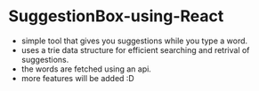 # SuggestionBox-using-React
- simple tool that gives you suggestions while you type a word.
- uses a trie data structure for efficient searching and retrival of suggestions.
- the words are fetched using an api.
- more features will be added :D
